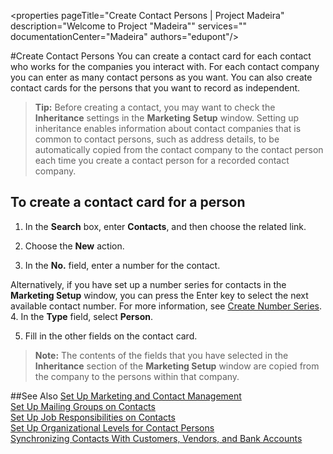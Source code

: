 <properties
                pageTitle="Create Contact Persons | Project Madeira" 
                description="Welcome to Project "Madeira"" 
                services="" 
                documentationCenter="Madeira"
                authors="edupont"/>

#Create Contact Persons
You can create a contact card for each contact who works for the companies you interact with. For each contact company you can enter as many contact persons as you want. You can also create contact cards for the persons that you want to record as independent.

>**Tip:** Before creating a contact, you may want to check the **Inheritance** settings in the **Marketing Setup** window. Setting up inheritance enables information about contact companies that is common to contact persons, such as address details, to be automatically copied from the contact company to the contact person each time you create a contact person for a recorded contact company.

## To create a contact card for a person
1. In the **Search** box, enter **Contacts**, and then choose the related link.

2. Choose the **New** action.

3. In the **No.** field, enter a number for the contact.  
  
  Alternatively, if you have set up a number series for contacts in the **Marketing Setup** window, you can press the Enter key to select the next available contact number. For more information, see [Create Number Series](ui-create-number-series.md).  
4. In the **Type** field, select **Person**.

5. Fill in the other fields on the contact card. 

>**Note:** The contents of the fields that you have selected in the **Inheritance** section of the **Marketing Setup** window are copied from the company to the persons within that company.
 


##See Also
[Set Up Marketing and Contact Management](marketing-setup-marketing.md)  
[Set Up Mailing Groups on Contacts](marketing-mailing-groups.md#assign-mailing-groups-to-a-contact)  
[Set Up Job Responsibilities on Contacts](marketing-job-responsibilities.md)  
[Set Up Organizational Levels for Contact Persons](marketing-organizational-levels.md)  
[Synchronizing Contacts With Customers, Vendors, and Bank Accounts](marketing-synchronize-contacts-customers-vendors-bank-accounts.md)  


